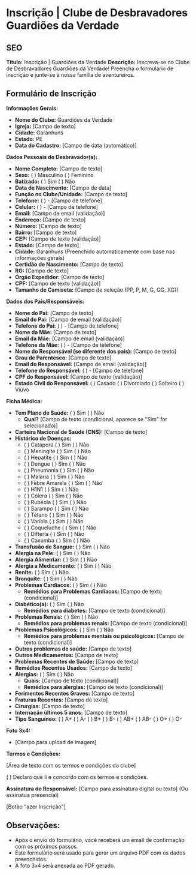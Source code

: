 # Inscrição | Clube de Desbravadores Guardiões da Verdade

## SEO

**Título:** Inscrição | Guardiões da Verdade
**Descrição:** Inscreva-se no Clube de Desbravadores Guardiões da Verdade! Preencha o formulário de inscrição e junte-se à nossa família de aventureiros.

## Formulário de Inscrição

**Informações Gerais:**

*   **Nome do Clube:** Guardiões da Verdade
*   **Igreja:** \[Campo de texto]
*   **Cidade:** Garanhuns
*   **Estado:** PE
*   **Data do Cadastro:** \[Campo de data (automático)]

**Dados Pessoais do Desbravador(a):**

*   **Nome Completo:** \[Campo de texto]
*   **Sexo:** ( ) Masculino ( ) Feminino
*   **Batizado:** ( ) Sim ( ) Não
*   **Data de Nascimento:** \[Campo de data]
*   **Função no Clube/Unidade:** \[Campo de texto]
*   **Telefone:** ( ) - \[Campo de telefone]
*   **Celular:** ( ) - \[Campo de telefone]
*   **Email:** \[Campo de email (validação)]
*   **Endereço:** \[Campo de texto]
*   **Número:** \[Campo de texto]
*   **Bairro:** \[Campo de texto]
*   **CEP:** \[Campo de texto (validação)]
*   **Estado:** \[Campo de texto]
*   **Cidade:** Garanhuns (Preenchido automaticamente com base nas informações gerais)
*   **Certidão de Nascimento:** \[Campo de texto]
*   **RG:** \[Campo de texto]
*   **Órgão Expedidor:** \[Campo de texto]
*   **CPF:** \[Campo de texto (validação)]
*   **Tamanho de Camiseta:** \[Campo de seleção (PP, P, M, G, GG, XG)]

**Dados dos Pais/Responsáveis:**

*   **Nome do Pai:** \[Campo de texto]
*   **Email do Pai:** \[Campo de email (validação)]
*   **Telefone do Pai:** ( ) - \[Campo de telefone]
*   **Nome da Mãe:** \[Campo de texto]
*   **Email da Mãe:** \[Campo de email (validação)]
*   **Telefone da Mãe:** ( ) - \[Campo de telefone]
*   **Nome do Responsável (se diferente dos pais):** \[Campo de texto]
*   **Grau de Parentesco:** \[Campo de texto]
*   **Email do Responsável:** \[Campo de email (validação)]
*   **Telefone do Responsável:** ( ) - \[Campo de telefone]
*   **CPF do Responsável:** \[Campo de texto (validação)]
*   **Estado Civil do Responsável:** ( ) Casado ( ) Divorciado ( ) Solteiro ( ) Viúvo

**Ficha Médica:**

*   **Tem Plano de Saúde:** ( ) Sim ( ) Não
    *   **Qual?** \[Campo de texto (condicional, aparece se "Sim" for selecionado)]
*   **Carteira Nacional de Saúde (CNS):** \[Campo de texto]
*   **Histórico de Doenças:**
    *   ( ) Catapora ( ) Sim ( ) Não
    *   ( ) Meningite ( ) Sim ( ) Não
    *   ( ) Hepatite ( ) Sim ( ) Não
    *   ( ) Dengue ( ) Sim ( ) Não
    *   ( ) Pneumonia ( ) Sim ( ) Não
    *   ( ) Malária ( ) Sim ( ) Não
    *   ( ) Febre Amarela ( ) Sim ( ) Não
    *   ( ) H1N1 ( ) Sim ( ) Não
    *   ( ) Cólera ( ) Sim ( ) Não
    *   ( ) Rubéola ( ) Sim ( ) Não
    *   ( ) Sarampo ( ) Sim ( ) Não
    *   ( ) Tétano ( ) Sim ( ) Não
    *   ( ) Varíola ( ) Sim ( ) Não
    *   ( ) Coqueluche ( ) Sim ( ) Não
    *   ( ) Difteria ( ) Sim ( ) Não
    *   ( ) Caxumba ( ) Sim ( ) Não
*   **Transfusão de Sangue:** ( ) Sim ( ) Não
*   **Alergia na Pele:** ( ) Sim ( ) Não
*   **Alergia Alimentar:** ( ) Sim ( ) Não
*   **Alergia a Medicamento:** ( ) Sim ( ) Não
*   **Renite:** ( ) Sim ( ) Não
*   **Bronquite:** ( ) Sim ( ) Não
*   **Problemas Cardíacos:** ( ) Sim ( ) Não
    *   **Remédios para Problemas Cardíacos:** \[Campo de texto (condicional)]
*   **Diabético(a):** ( ) Sim ( ) Não
    *   **Remédios para diabetes:** \[Campo de texto (condicional)]
*   **Problemas Renais:** ( ) Sim ( ) Não
    *   **Remédios para problemas renais:** \[Campo de texto (condicional)]
*   **Problemas Psicológicos:** ( ) Sim ( ) Não
    *   **Remédios para problemas mentais ou psicológicos:** \[Campo de texto (condicional)]
*   **Outros problemas de saúde:** \[Campo de texto]
*   **Outros Medicamentos:** \[Campo de texto]
*   **Problemas Recentes de Saúde:** \[Campo de texto]
*   **Remédios Recentes Usados:** \[Campo de texto]
*   **Alergias:** ( ) Sim ( ) Não
    *   **Quais:** \[Campo de texto (condicional)]
    *   **Remédios para alergias:** \[Campo de texto (condicional)]
*   **Ferimentos Recentes Graves:** \[Campo de texto]
*   **Fraturas Recentes:** \[Campo de texto]
*   **Cirurgias:** \[Campo de texto]
*   **Internação últimos 5 anos:** \[Campo de texto]
*   **Tipo Sanguíneo:** ( ) A+ ( ) A- ( ) B+ ( ) B- ( ) AB+ ( ) AB- ( ) O+ ( ) O-

**Foto 3x4:**

*   \[Campo para upload de imagem]

**Termos e Condições:**

\[Área de texto com os termos e condições do clube]

( ) Declaro que li e concordo com os termos e condições.

**Assinatura do Responsável:** \[Campo para assinatura digital ou texto] (Ou assinatua presencial)

\[Botão "azer Inscrição"]

## Observações:

*   Após o envio do formulário, você receberá um email de confirmação com os próximos passos.
*   Este formulário será usado para gerar um arquivo PDF com os dados preenchidos.
*   A foto 3x4 será anexada ao PDF gerado.

